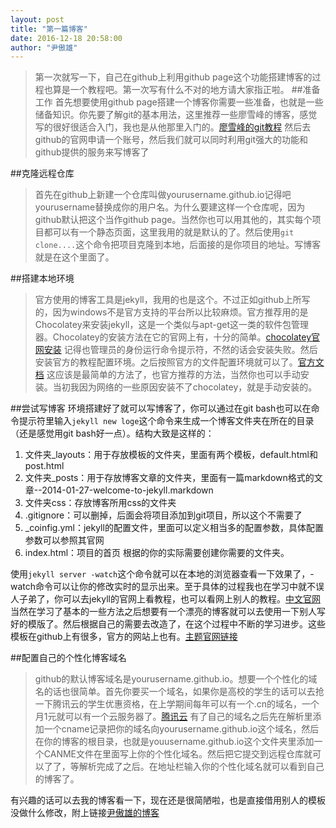 ```yaml
---
layout: post
title: "第一篇博客"
date: 2016-12-18 20:58:00
author: "尹傲雄"
---
```

>第一次就写一下，自己在github上利用github page这个功能搭建博客的过程也算是一个教程吧。第一次写有什么不对的地方请大家指正啦。
##准备工作
>首先想要使用github page搭建一个博客你需要一些准备，也就是一些储备知识。你先要了解git的基本用法，这里推荐一些廖雪峰的博客，感觉写的很好很适合入门，我也是从他那里入门的。<a href="http://www.liaoxuefeng.com/wiki/0013739516305929606dd18361248578c67b8067c8c017b000">廖雪峰的git教程</a> 然后去github的官网申请一个账号，然后我们就可以同时利用git强大的功能和github提供的服务来写博客了

##克隆远程仓库
>首先在github上新建一个仓库叫做yourusername.github.io记得吧yourusername替换成你的用户名。为什么要建这样一个仓库呢，因为github默认把这个当作github page。当然你也可以用其他的，其实每个项目都可以有一个静态页面，这里我用的就是默认的了。然后使用`git clone....`这个命令把项目克隆到本地，后面接的是你项目的地址。写博客就是在这个里面了。

##搭建本地环境
>官方使用的博客工具是jekyll，我用的也是这个。不过正如github上所写的，因为windows不是官方支持的平台所以比较麻烦。官方推荐用的是Chocolatey来安装jekyll，这是一个类似与apt-get这一类的软件包管理器。Chocolatey的安装方法在它的官网上有，十分的简单。<a href="https://chocolatey.org/install">chocolatey官网安装</a> 记得也管理员的身份运行命令提示符，不然的话会安装失败。然后安装官方的教程配置环境。之后按照官方的文件配置环境就可以了。<a href="https://jekyllrb.com/docs/windows/#installation">官方文档</a> 这应该是最简单的方法了，也官方推荐的方法，当然你也可以手动安装。当初我因为网络的一些原因安装不了chocolatey，就是手动安装的。

##尝试写博客
环境搭建好了就可以写博客了，你可以通过在git bash也可以在命令提示符里输入`jekyll new loge`这个命令来生成一个博客文件夹在所在的目录（还是感觉用git bash好一点）。结构大致是这样的：
1. 文件夹_layouts：用于存放模板的文件夹，里面有两个模板，default.html和post.html
2. 文件夹_posts：用于存放博客文章的文件夹，里面有一篇markdown格式的文章--2014-01-27-welcome-to-jekyll.markdown
3. 文件夹css：存放博客所用css的文件夹
4. .gitignore：可以删掉，后面会将项目添加到git项目，所以这个不需要了
5. _coinfig.yml：jekyll的配置文件，里面可以定义相当多的配置参数，具体配置参数可以参照其官网
6. index.html：项目的首页
根据的你的实际需要创建你需要的文件夹。

使用`jekyll server -watch`这个命令就可以在本地的浏览器查看一下效果了，-watch命令可以让你的修改实时的显示出来。至于具体的过程我也在学习中就不误人子弟了，你可以去jekyll的官网上看教程，也可以看网上别人的教程。<a href="http://jekyll.com.cn/">中文官网</a>当然在学习了基本的一些方法之后想要有一个漂亮的博客就可以去使用一下别人写好的模版了。然后根据自己的需要去改造了，在这个过程中不断的学习进步。这些模板在github上有很多，官方的网站上也有。<a href="http://jekyllthemes.org/">主题官网链接</a>

##配置自己的个性化博客域名
>github的默认博客域名是yourusername.github.io。想要一个个性化的域名的话也很简单。首先你要买一个域名，如果你是高校的学生的话可以去抢一下腾讯云的学生优惠资格，在上学期间每年可以有一个.cn的域名，一个月1元就可以有一个云服务器了。<a href="https://www.qcloud.com/">腾讯云</a> 有了自己的域名之后先在解析里添加一个cname记录把你的域名向yourusername.github.io这个域名，然后在你的博客的根目录，也就是youusername.github.io这个文件夹里添加一个CANME文件在里面写上你的个性化域名。然后把它提交到远程仓库就可以了了，等解析完成了之后。在地址栏输入你的个性化域名就可以看到自己的博客了。

有兴趣的话可以去我的博客看一下，现在还是很简陋啦，也是直接借用别人的模板没做什么修改，附上链接<a href="blog.yinaoxiog.cn">尹傲雄的博客</a>
